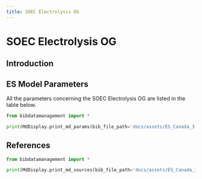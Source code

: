 ```yaml
---
title: SOEC Electrolysis OG
---
```


# SOEC Electrolysis OG

## Introduction

## ES Model Parameters

All the parameters concerning the SOEC Electrolysis OG are listed in the
table below.

```python exec="on"
from bibdatamanagement import *

print(MdDisplay.print_md_params(bib_file_path='docs/assets/ES_Canada_3.bib',filter_entry='SOEC_OG'))
```

## References

```python exec="on"
from bibdatamanagement import *

print(MdDisplay.print_md_sources(bib_file_path='docs/assets/ES_Canada_3.bib',filter_entry='SOEC_OG'))
```
